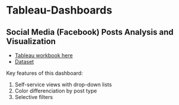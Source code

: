 # Tableau-Dashboards<br>
## Social Media (Facebook) Posts Analysis and Visualization<br>
- [Tableau workbook here](https://public.tableau.com/profile/yajie.li#!/vizhome/YajieLisTableauProject/Dashboard1?publish=yes)<br>
- [Dataset](https://s3-us-west-2.amazonaws.com/ucdavis-msba-compute-studio/datasets.html)


Key features of this dashboard:
1. Self-service views with drop-down lists
2. Color differenciation by post type
3. Selective filters
